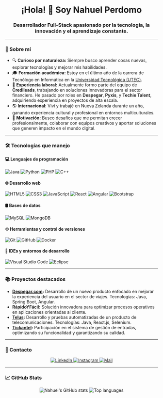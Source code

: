 <h1 align="center">¡Hola! 👋 Soy Nahuel Perdomo</h1>
<h3 align="center">Desarrollador Full-Stack apasionado por la tecnología, la innovación y el aprendizaje constante.</h3>

---

### 🌟 Sobre mí

- 🔍 **Curioso por naturaleza:** Siempre busco aprender cosas nuevas, explorar tecnologías y mejorar mis habilidades.
- 🎓 **Formación académica:** Estoy en el último año de la carrera de Tecnólogo en Informática en la [Universidad Tecnológica (UTEC)](https://utec.edu.uy/).
- 💼 **Experiencia laboral:** Actualmente formo parte del equipo de **Credileads**, trabajando en soluciones innovadoras para el sector financiero. He pasado por roles en **Despegar**, **Pyxis**, y **Techie Talent**, adquiriendo experiencia en proyectos de alta escala.
- 🌎 **Internacional:** Viví y trabajé en Nueva Zelanda durante un año, ganando experiencia cultural y profesional en entornos multiculturales.
- 🚀 **Motivación:** Busco desafíos que me permitan crecer profesionalmente, colaborar con equipos creativos y aportar soluciones que generen impacto en el mundo digital.

---

### 🛠️ Tecnologías que manejo

#### 💻 **Lenguajes de programación**
![Java](https://img.shields.io/badge/-Java-333333?style=flat&logo=Java&logoColor=007396)
![Python](https://img.shields.io/badge/-Python-333333?style=flat&logo=python&logoColor=3776AB)
![PHP](https://img.shields.io/badge/-PHP-333333?style=flat&logo=php&logoColor=777BB4)
![C++](https://img.shields.io/badge/-C++-333333?style=flat&logo=cplusplus&logoColor=00599C)

#### 🌐 **Desarrollo web**
![HTML5](https://img.shields.io/badge/-HTML5-333333?style=flat&logo=HTML5&logoColor=E34F26)
![CSS3](https://img.shields.io/badge/-CSS3-333333?style=flat&logo=css3&logoColor=1572B6)
![JavaScript](https://img.shields.io/badge/-JavaScript-333333?style=flat&logo=javascript)
![React](https://img.shields.io/badge/-React-333333?style=flat&logo=react)
![Angular](https://img.shields.io/badge/-Angular-333333?style=flat&logo=angular&logoColor=DD0031)
![Bootstrap](https://img.shields.io/badge/-Bootstrap-333333?style=flat&logo=bootstrap&logoColor=563D7C)

#### 🛢️ **Bases de datos**
![MySQL](https://img.shields.io/badge/-MySQL-333333?style=flat&logo=mysql)
![MongoDB](https://img.shields.io/badge/-MongoDB-333333?style=flat&logo=mongodb&logoColor=47A248)

#### ⚙️ **Herramientas y control de versiones**
![Git](https://img.shields.io/badge/-Git-333333?style=flat&logo=git)
![GitHub](https://img.shields.io/badge/-GitHub-333333?style=flat&logo=github)
![Docker](https://img.shields.io/badge/-Docker-333333?style=flat&logo=docker)

#### 🔧 **IDEs y entornos de desarrollo**
![Visual Studio Code](https://img.shields.io/badge/-VS%20Code-333333?style=flat&logo=visual-studio-code&logoColor=007ACC)
![Eclipse](https://img.shields.io/badge/-Eclipse-333333?style=flat&logo=eclipse-ide&logoColor=2C2255)

---

### 📚 Proyectos destacados
- **[Despegar.com](https://github.com/nahuel/proyecto1):** Desarrollo de un nuevo producto enfocado en mejorar la experiencia del usuario en el sector de viajes. Tecnologías: Java, Spring Boot, Angular.
- **[RápidoYFácil](https://github.com/nahuel/proyecto2):** Solución innovadora para optimizar procesos operativos en aplicaciones orientadas al cliente.
- **[Telus](https://github.com/nahuel/proyecto1):** Desarrollo y pruebas automatizadas de un producto de telecomunicaciones. Tecnologías: Java, React.js, Selenium.
- **[Tickantel](https://github.com/nahuel/proyecto1):** Participación en el sistema de gestión de entradas, optimizando su funcionalidad y garantizando su calidad.

---

### 🤝 Contacto

<p align="center">
<a href="https://www.linkedin.com/in/nahuel-perdomo/" target="_blank">
  <img alt="LinkedIn" src="https://img.shields.io/badge/-LinkedIn-333333?style=flat&logo=linkedin&logoColor=0A66C2" />
</a>
<a href="https://www.instagram.com/nahu.perdomo/" target="_blank">
  <img alt="Instagram" src="https://img.shields.io/badge/-Instagram-333333?style=flat&logo=instagram&logoColor=E4405F" />
</a>
<a href="mailto:nahuperdomo123@gmail.com" target="_blank">
  <img alt="Mail" src="https://img.shields.io/badge/-Email-333333?style=flat&logo=gmail&logoColor=D14836" />
</a>
</p>

---

### 📈 GitHub Stats
<p align="center">
<img src="https://github-readme-stats.vercel.app/api?username=nahuel&show_icons=true&theme=dark" alt="Nahuel's GitHub stats" />
<img src="https://github-readme-stats.vercel.app/api/top-langs/?username=nahuel&layout=compact&theme=dark" alt="Top languages" />
</p>
